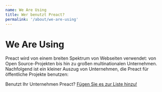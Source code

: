 ```yaml
---
name: We Are Using
title: Wer benutzt Preact?
permalink: '/about/we-are-using'
---
```


# We Are Using

Preact wird von einem breiten Spektrum von Webseiten verwendet: von Open Source-Projekten bis hin zu großen multinationalen Unternehmen.
Nachfolgend ist ein kleiner Auszug von Unternehmen, die Preact für öffentliche Projekte benutzen:

Benutzt Ihr Unternehmen Preact? [Fügen Sie es zur Liste hinzu!](https://github.com/preactjs/preact-www/blob/master/src/components/we-are-using/index.jsx)

<div class="breaker">
  <we-are-using></we-are-using>
</div>
